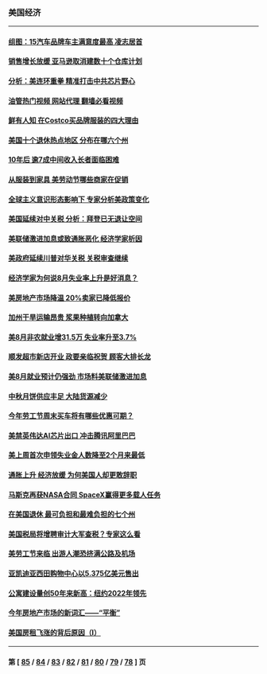 ### 美国经济
---
#### [组图：15汽车品牌车主满意度最高 凌志居首](../../pages/ncid1078158/n13812566.md?09051245) 
#### [销售增长放缓 亚马逊取消建数十个仓库计划](../../pages/ncid1078158/n13817312.md?09051245) 
#### [分析：美连环重拳 精准打击中共芯片野心](../../pages/ncid1078158/n13817007.md?09051245) 
#### [油管热门视频 网站代理 翻墙必看视频](http://209.222.30.114:81/youtube.html?09051245)
#### [鲜有人知 在Costco买品牌服装的四大理由](../../pages/ncid1078158/n13810339.md?09051245) 
#### [美国十个退休热点地区 分布在哪六个州](../../pages/ncid1078158/n13814248.md?09051245) 
#### [10年后 逾7成中间收入长者面临困难](../../pages/ncid1078158/n13816994.md?09051245) 
#### [从服装到家具 美劳动节哪些商家在促销](../../pages/ncid1078158/n13816472.md?09051245) 
#### [全球主义意识形态影响下 专家分析美政策变化](../../pages/ncid1078158/n13816547.md?09051245) 
#### [美国延续对中关税 分析：拜登已无退让空间](../../pages/ncid1078158/n13816637.md?09051245) 
#### [美联储激进加息或致通胀恶化 经济学家析因](../../pages/ncid1078158/n13816494.md?09051245) 
#### [美政府延续川普对华关税 关税审查继续](../../pages/ncid1078158/n13816548.md?09051245) 
#### [经济学家为何说8月失业率上升是好消息？](../../pages/ncid1078158/n13816475.md?09051245) 
#### [美房地产市场降温 20%卖家已降低报价](../../pages/ncid1078158/n13816469.md?09051245) 
#### [加州干旱运输昂贵 浆果种植转向加拿大](../../pages/ncid1078158/n13816419.md?09051245) 
#### [美8月非农就业增31.5万 失业率升至3.7%](../../pages/ncid1078158/n13816299.md?09051245) 
#### [顺发超市新店开业 政要亲临祝贺 顾客大排长龙](../../pages/ncid1078158/n13815928.md?09051245) 
#### [美8月就业预计仍强劲 市场料美联储激进加息](../../pages/ncid1078158/n13815752.md?09051245) 
#### [中秋月饼供应丰足 大陆货源减少](../../pages/ncid1078158/n13815795.md?09051245) 
#### [今年劳工节周末买车将有哪些优惠可期？](../../pages/ncid1078158/n13815745.md?09051245) 
#### [美禁英伟达AI芯片出口 冲击腾讯阿里巴巴](../../pages/ncid1078158/n13815585.md?09051245) 
#### [美上周首次申领失业金人数降至2个月来最低](../../pages/ncid1078158/n13815569.md?09051245) 
#### [通胀上升 经济放缓 为何美国人却更敢辞职](../../pages/ncid1078158/n13815533.md?09051245) 
#### [马斯克再获NASA合同 SpaceX赢得更多载人任务](../../pages/ncid1078158/n13815408.md?09051245) 
#### [在美国退休 最可负担和最难负担的七个州](../../pages/ncid1078158/n13814782.md?09051245) 
#### [美国税局将增聘审计大军查税？专家这么看](../../pages/ncid1078158/n13815013.md?09051245) 
#### [美劳工节来临 出游人潮恐挤满公路及机场](../../pages/ncid1078158/n13815164.md?09051245) 
#### [亚凯迪亚西田购物中心以5.375亿美元售出](../../pages/ncid1078158/n13814854.md?09051245) 
#### [公寓建设量创50年来新高：纽约2022年领先](../../pages/ncid1078158/n13814200.md?09051245) 
#### [今年房地产市场的新词汇——“平衡”](../../pages/ncid1078158/n13814160.md?09051245) 
#### [美国房租飞涨的背后原因（I）](../../pages/ncid1078158/n13813815.md?09051245) 

---
#### 第 [ [85](./85.md?09051245) / [84](./84.md?09051245) / [83](./83.md?09051245) / [82](./82.md?09051245) / [81](./81.md?09051245) / [80](./80.md?09051245) / [79](./79.md?09051245) / [78](./78.md?09051245) ] 页
